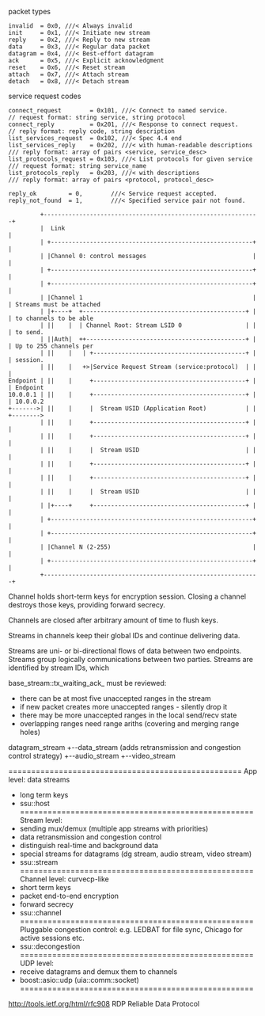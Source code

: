 packet types
```
invalid  = 0x0, ///< Always invalid
init     = 0x1, ///< Initiate new stream
reply    = 0x2, ///< Reply to new stream
data     = 0x3, ///< Regular data packet
datagram = 0x4, ///< Best-effort datagram
ack      = 0x5, ///< Explicit acknowledgment
reset    = 0x6, ///< Reset stream
attach   = 0x7, ///< Attach stream
detach   = 0x8, ///< Detach stream
```

service request codes
```
connect_request        = 0x101, ///< Connect to named service.
// request format: string service, string protocol
connect_reply          = 0x201, ///< Response to connect request.
// reply format: reply code, string description
list_services_request  = 0x102, ///< Spec 4.4 end
list_services_reply    = 0x202, ///< with human-readable descriptions
/// reply format: array of pairs <service, service_desc>
list_protocols_request = 0x103, ///< List protocols for given service
/// request format: string service_name
list_protocols_reply   = 0x203, ///< with descriptions
/// reply format: array of pairs <protocol, protocol_desc>

reply_ok         = 0,        ///< Service request accepted.
reply_not_found  = 1,        ///< Specified service pair not found.
```

```
         +-------------------------------------------------------------+
         |  Link                                                       |
         | +---------------------------------------------------------+ |
         | |Channel 0: control messages                              | |
         | +---------------------------------------------------------+ |
         | +---------------------------------------------------------+ |
         | |Channel 1                                                | | Streams must be attached
         | |+----+  +----------------------------------------------+ | | to channels to be able
         | ||    |  | Channel Root: Stream LSID 0                  | | | to send.
         | ||Auth|  ++---------------------------------------------+ | | Up to 255 channels per
         | ||    |   | +-------------------------------------------+ | | session.
         | ||    |   +>|Service Request Stream (service:protocol)  | | |
Endpoint | ||    |     +-------------------------------------------+ | | Endpoint
10.0.0.1 | ||    |     +-------------------------------------------+ | | 10.0.0.2
+------->| ||    |     |  Stream USID (Application Root)           | | +-------->
         | ||    |     +-------------------------------------------+ | |
         | ||    |     +-------------------------------------------+ | |
         | ||    |     |  Stream USID                              | | |
         | ||    |     +-------------------------------------------+ | |
         | ||    |     +-------------------------------------------+ | |
         | ||    |     |  Stream USID                              | | |
         | |+----+     +-------------------------------------------+ | |
         | +---------------------------------------------------------+ |
         | +---------------------------------------------------------+ |
         | |Channel N (2-255)                                        | |
         | +---------------------------------------------------------+ |
         +-------------------------------------------------------------+
```

Channel holds short-term keys for encryption session. Closing a channel destroys those keys,
providing forward secrecy.

Channels are closed after arbitrary amount of time to flush keys.

Streams in channels keep their global IDs and continue delivering data.

Streams are uni- or bi-directional flows of data between two endpoints. Streams group logically
communications between two parties.
Streams are identified by stream IDs, which


base_stream::tx_waiting_ack_ must be reviewed:
- there can be at most five unaccepted ranges in the stream
- if new packet creates more unaccepted ranges - silently drop it
- there may be more unaccepted ranges in the local send/recv state
- overlapping ranges need range ariths (covering and merging range holes)

datagram_stream
+--data_stream (adds retransmission and congestion control strategy)
+--audio_stream
+--video_stream

===================================================
App level: data streams
- long term keys
- ssu::host
===================================================
Stream level:
- sending mux/demux (multiple app streams with priorities)
- data retransmission and congestion control
- distinguish real-time and background data
- special streams for datagrams (dg stream, audio stream, video stream)
- ssu::stream
===================================================
Channel level: curvecp-like
- short term keys
- packet end-to-end encryption
- forward secrecy
- ssu::channel
===================================================
Pluggable congestion control: e.g. LEDBAT for file sync, Chicago for active sessions etc.
- ssu::decongestion
===================================================
UDP level:
- receive datagrams and demux them to channels
- boost::asio::udp (uia::comm::socket)
===================================================

http://tools.ietf.org/html/rfc908 RDP Reliable Data Protocol
